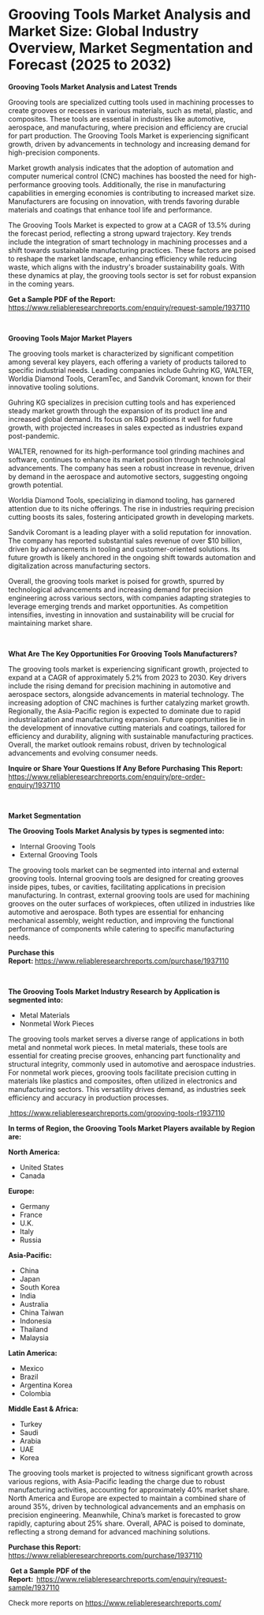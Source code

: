 <p><h1>Grooving Tools Market Analysis and Market Size: Global Industry Overview, Market Segmentation and Forecast (2025 to 2032)</h1></p><p><strong>Grooving Tools Market Analysis and Latest Trends</strong></p>
<p><p>Grooving tools are specialized cutting tools used in machining processes to create grooves or recesses in various materials, such as metal, plastic, and composites. These tools are essential in industries like automotive, aerospace, and manufacturing, where precision and efficiency are crucial for part production. The Grooving Tools Market is experiencing significant growth, driven by advancements in technology and increasing demand for high-precision components.</p><p>Market growth analysis indicates that the adoption of automation and computer numerical control (CNC) machines has boosted the need for high-performance grooving tools. Additionally, the rise in manufacturing capabilities in emerging economies is contributing to increased market size. Manufacturers are focusing on innovation, with trends favoring durable materials and coatings that enhance tool life and performance.</p><p>The Grooving Tools Market is expected to grow at a CAGR of 13.5% during the forecast period, reflecting a strong upward trajectory. Key trends include the integration of smart technology in machining processes and a shift towards sustainable manufacturing practices. These factors are poised to reshape the market landscape, enhancing efficiency while reducing waste, which aligns with the industry's broader sustainability goals. With these dynamics at play, the grooving tools sector is set for robust expansion in the coming years.</p></p>
<p><strong>Get a Sample PDF of the Report:&nbsp;</strong> <a href="https://www.reliableresearchreports.com/enquiry/request-sample/1937110?utm_campaign=3573&utm_medium=2&utm_source=Github&utm_content=ia&utm_term=10042025&utm_id=grooving-tools">https://www.reliableresearchreports.com/enquiry/request-sample/1937110</a></p>
<p>&nbsp;</p>
<p><strong>Grooving Tools Major Market Players</strong></p>
<p><p>The grooving tools market is characterized by significant competition among several key players, each offering a variety of products tailored to specific industrial needs. Leading companies include Guhring KG, WALTER, Worldia Diamond Tools, CeramTec, and Sandvik Coromant, known for their innovative tooling solutions.</p><p>Guhring KG specializes in precision cutting tools and has experienced steady market growth through the expansion of its product line and increased global demand. Its focus on R&D positions it well for future growth, with projected increases in sales expected as industries expand post-pandemic.</p><p>WALTER, renowned for its high-performance tool grinding machines and software, continues to enhance its market position through technological advancements. The company has seen a robust increase in revenue, driven by demand in the aerospace and automotive sectors, suggesting ongoing growth potential.</p><p>Worldia Diamond Tools, specializing in diamond tooling, has garnered attention due to its niche offerings. The rise in industries requiring precision cutting boosts its sales, fostering anticipated growth in developing markets.</p><p>Sandvik Coromant is a leading player with a solid reputation for innovation. The company has reported substantial sales revenue of over $10 billion, driven by advancements in tooling and customer-oriented solutions. Its future growth is likely anchored in the ongoing shift towards automation and digitalization across manufacturing sectors.</p><p>Overall, the grooving tools market is poised for growth, spurred by technological advancements and increasing demand for precision engineering across various sectors, with companies adapting strategies to leverage emerging trends and market opportunities. As competition intensifies, investing in innovation and sustainability will be crucial for maintaining market share.</p></p>
<p>&nbsp;</p>
<p><strong>What Are The Key Opportunities For Grooving Tools Manufacturers?</strong></p>
<p><p>The grooving tools market is experiencing significant growth, projected to expand at a CAGR of approximately 5.2% from 2023 to 2030. Key drivers include the rising demand for precision machining in automotive and aerospace sectors, alongside advancements in material technology. The increasing adoption of CNC machines is further catalyzing market growth. Regionally, the Asia-Pacific region is expected to dominate due to rapid industrialization and manufacturing expansion. Future opportunities lie in the development of innovative cutting materials and coatings, tailored for efficiency and durability, aligning with sustainable manufacturing practices. Overall, the market outlook remains robust, driven by technological advancements and evolving consumer needs.</p></p>
<p><strong>Inquire or Share Your Questions If Any Before Purchasing This Report:</strong> <a href="https://www.reliableresearchreports.com/enquiry/pre-order-enquiry/1937110?utm_campaign=3573&utm_medium=2&utm_source=Github&utm_content=ia&utm_term=10042025&utm_id=grooving-tools">https://www.reliableresearchreports.com/enquiry/pre-order-enquiry/1937110</a></p>
<p>&nbsp;</p>
<p><strong>Market Segmentation</strong></p>
<p><strong>The Grooving Tools Market Analysis by types is segmented into:</strong></p>
<p><ul><li>Internal Grooving Tools</li><li>External Grooving Tools</li></ul></p>
<p><p>The grooving tools market can be segmented into internal and external grooving tools. Internal grooving tools are designed for creating grooves inside pipes, tubes, or cavities, facilitating applications in precision manufacturing. In contrast, external grooving tools are used for machining grooves on the outer surfaces of workpieces, often utilized in industries like automotive and aerospace. Both types are essential for enhancing mechanical assembly, weight reduction, and improving the functional performance of components while catering to specific manufacturing needs.</p></p>
<p><strong>Purchase this Report:&nbsp;</strong><a href="https://www.reliableresearchreports.com/purchase/1937110?utm_campaign=3573&utm_medium=2&utm_source=Github&utm_content=ia&utm_term=10042025&utm_id=grooving-tools">https://www.reliableresearchreports.com/purchase/1937110</a></p>
<p>&nbsp;</p>
<p><strong>The Grooving Tools Market Industry Research by Application is segmented into:</strong></p>
<p><ul><li>Metal Materials</li><li>Nonmetal Work Pieces</li></ul></p>
<p><p>The grooving tools market serves a diverse range of applications in both metal and nonmetal work pieces. In metal materials, these tools are essential for creating precise grooves, enhancing part functionality and structural integrity, commonly used in automotive and aerospace industries. For nonmetal work pieces, grooving tools facilitate precision cutting in materials like plastics and composites, often utilized in electronics and manufacturing sectors. This versatility drives demand, as industries seek efficiency and accuracy in production processes.</p></p>
<p><a href="https://www.reliableresearchreports.com/grooving-tools-r1937110?utm_campaign=3573&utm_medium=2&utm_source=Github&utm_content=ia&utm_term=10042025&utm_id=grooving-tools">&nbsp;https://www.reliableresearchreports.com/grooving-tools-r1937110</a></p>
<p><strong>In terms of Region, the Grooving Tools Market Players available by Region are:</strong></p>
<p>
    <p> <strong> North America: </strong>
        <ul>
            <li>United States</li>
            <li>Canada</li>
        </ul>
        </p> 
    <p> <strong> Europe: </strong>
        <ul>
            <li>Germany</li>
            <li>France</li>
            <li>U.K.</li>
            <li>Italy</li>
            <li>Russia</li>
        </ul>
        </p> 
    <p> <strong> Asia-Pacific: </strong>
        <ul>
            <li>China</li>
            <li>Japan</li>
            <li>South Korea</li>
            <li>India</li>
            <li>Australia</li>
            <li>China Taiwan</li>
            <li>Indonesia</li>
            <li>Thailand</li>
            <li>Malaysia</li>
        </ul>
        </p> 
    <p> <strong> Latin America: </strong>
        <ul>
            <li>Mexico</li>
            <li>Brazil</li>
            <li>Argentina Korea</li>
            <li>Colombia</li>
        </ul>
        </p> 
    <p> <strong> Middle East & Africa: </strong>
        <ul>
            <li>Turkey</li>
            <li>Saudi</li>
            <li>Arabia</li>
            <li>UAE</li>
            <li>Korea</li>
        </ul>
    </p>
    </p>
<p><p>The grooving tools market is projected to witness significant growth across various regions, with Asia-Pacific leading the charge due to robust manufacturing activities, accounting for approximately 40% market share. North America and Europe are expected to maintain a combined share of around 35%, driven by technological advancements and an emphasis on precision engineering. Meanwhile, China’s market is forecasted to grow rapidly, capturing about 25% share. Overall, APAC is poised to dominate, reflecting a strong demand for advanced machining solutions.</p></p>
<p><strong>Purchase this Report: </strong><a href="https://www.reliableresearchreports.com/purchase/1937110?utm_campaign=3573&utm_medium=2&utm_source=Github&utm_content=ia&utm_term=10042025&utm_id=grooving-tools">https://www.reliableresearchreports.com/purchase/1937110</a></p>
<p>&nbsp;<strong>Get a Sample PDF of the Report:&nbsp;&nbsp;</strong><a href="https://www.reliableresearchreports.com/enquiry/request-sample/1937110?utm_campaign=3573&utm_medium=2&utm_source=Github&utm_content=ia&utm_term=10042025&utm_id=grooving-tools">https://www.reliableresearchreports.com/enquiry/request-sample/1937110</a></p>
<p><strong></strong></p>
<p>Check more reports on <a href="https://www.reliableresearchreports.com/?utm_campaign=3573&utm_medium=2&utm_source=Github&utm_content=ia&utm_term=10042025&utm_id=grooving-tools">https://www.reliableresearchreports.com/</a></p>